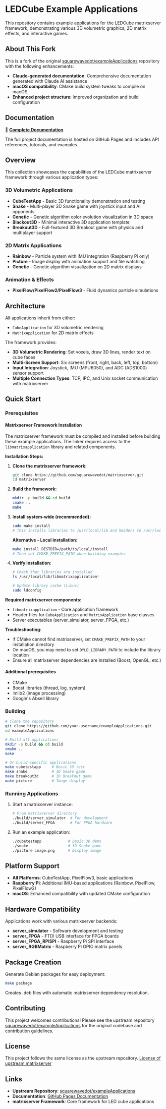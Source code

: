 # LEDCube Example Applications

This repository contains example applications for the LEDCube matrixserver framework, demonstrating various 3D volumetric graphics, 2D matrix effects, and interactive games.

## About This Fork

This is a fork of the original [squarewavedot/exampleApplications](https://github.com/squarewavedot/exampleApplications) repository with the following enhancements:

- **Claude-generated documentation**: Comprehensive documentation generated with Claude AI assistance
- **macOS compatibility**: CMake build system tweaks to compile on macOS
- **Enhanced project structure**: Improved organization and build configuration

## Documentation

📖 **[Complete Documentation](https://bjoernh.github.io/exampleApplications/)**

The full project documentation is hosted on GitHub Pages and includes API references, tutorials, and examples.

## Overview

This collection showcases the capabilities of the LEDCube matrixserver framework through various application types:

### 3D Volumetric Applications
- **CubeTestApp** - Basic 3D functionality demonstration and testing
- **Snake** - Multi-player 3D Snake game with joystick input and AI opponents
- **Genetic** - Genetic algorithm color evolution visualization in 3D space
- **Blackout3D** - Minimal interactive 3D application template
- **Breakout3D** - Full-featured 3D Breakout game with physics and multiplayer support

### 2D Matrix Applications
- **Rainbow** - Particle system with IMU integration (Raspberry Pi only)
- **Picture** - Image display with animation support and file watching
- **Genetic** - Genetic algorithm visualization on 2D matrix displays

### Animation & Effects
- **PixelFlow/PixelFlow2/PixelFlow3** - Fluid dynamics particle simulations

## Architecture

All applications inherit from either:
- `CubeApplication` for 3D volumetric rendering
- `MatrixApplication` for 2D matrix effects

The framework provides:
- **3D Volumetric Rendering**: Set voxels, draw 3D lines, render text on cube faces
- **Multi-Screen Support**: Six screens (front, right, back, left, top, bottom)
- **Input Integration**: Joystick, IMU (MPU6050), and ADC (ADS1000) sensor support
- **Multiple Connection Types**: TCP, IPC, and Unix socket communication with matrixserver

## Quick Start

### Prerequisites

#### Matrixserver Framework Installation

The matrixserver framework must be compiled and installed before building these example applications. The linker requires access to the `libmatrixapplication` library and related components.

**Installation Steps:**

1. **Clone the matrixserver framework:**
   ```bash
   git clone https://github.com/squarewavedot/matrixserver.git
   cd matrixserver
   ```

2. **Build the framework:**
   ```bash
   mkdir -p build && cd build
   cmake ..
   make
   ```

3. **Install system-wide (recommended):**
   ```bash
   sudo make install
   # This installs libraries to /usr/local/lib and headers to /usr/local/include
   ```

   **Alternative - Local installation:**
   ```bash
   make install DESTDIR=/path/to/local/install
   # Then set CMAKE_PREFIX_PATH when building examples
   ```

4. **Verify installation:**
   ```bash
   # Check that libraries are installed
   ls /usr/local/lib/libmatrixapplication*

   # Update library cache (Linux)
   sudo ldconfig
   ```

**Required matrixserver components:**
- `libmatrixapplication` - Core application framework
- Header files for `CubeApplication` and `MatrixApplication` base classes
- Server executables (server_simulator, server_FPGA, etc.)

**Troubleshooting:**
- If CMake cannot find matrixserver, set `CMAKE_PREFIX_PATH` to your installation directory
- On macOS, you may need to set `DYLD_LIBRARY_PATH` to include the library location
- Ensure all matrixserver dependencies are installed (Boost, OpenGL, etc.)

#### Additional prerequisites

- CMake
- Boost libraries (thread, log, system)
- Imlib2 (image processing)
- Google's Abseil library

### Building

```bash
# Clone the repository
git clone https://github.com/your-username/exampleApplications.git
cd exampleApplications

# Build all applications
mkdir -p build && cd build
cmake ..
make

# Or build specific applications
make cubetestapp     # Basic 3D test
make snake           # 3D Snake game
make breakout3d      # 3D Breakout game
make picture         # Image display
```

### Running Applications

1. Start a matrixserver instance:
   ```bash
   # From matrixserver directory
   ./build/server_simulator  # For development
   ./build/server_FPGA       # For FPGA hardware
   ```

2. Run an example application:
   ```bash
   ./cubetestapp            # Basic 3D demo
   ./snake                  # 3D Snake game
   ./picture image.png      # Display image
   ```

## Platform Support

- **All Platforms**: CubeTestApp, PixelFlow3, basic applications
- **Raspberry Pi**: Additional IMU-based applications (Rainbow, PixelFlow, PixelFlow2)
- **macOS**: Enhanced compatibility with updated CMake configuration

## Hardware Compatibility

Applications work with various matrixserver backends:
- **server_simulator** - Software development and testing
- **server_FPGA** - FTDI USB interface for FPGA boards
- **server_FPGA_RPISPI** - Raspberry Pi SPI interface
- **server_RGBMatrix** - Raspberry Pi GPIO matrix panels

## Package Creation

Generate Debian packages for easy deployment:
```bash
make package
```

Creates .deb files with automatic matrixserver dependency resolution.

## Contributing

This project welcomes contributions! Please see the upstream repository [squarewavedot/exampleApplications](https://github.com/squarewavedot/exampleApplications) for the original codebase and contribution guidelines.

## License

This project follows the same license as the upstream repository. [License of upstream matrixserver](https://github.com/squarewavedot/matrixserver/blob/master/LICENSE)

## Links

- **Upstream Repository**: [squarewavedot/exampleApplications](https://github.com/squarewavedot/exampleApplications)
- **Documentation**: [GitHub Pages Documentation](https://placeholder-link-to-github-pages-docs)
- **matrixserver Framework**: Core framework for LED cube applications
